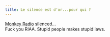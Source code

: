 ```yaml
---
title: Le silence est d'or...pour qui ?
---
```


[Monkey Radio](http://www.monkeyradio.org) silenced...  
Fuck you RIAA. Stupid people makes stupid laws.

